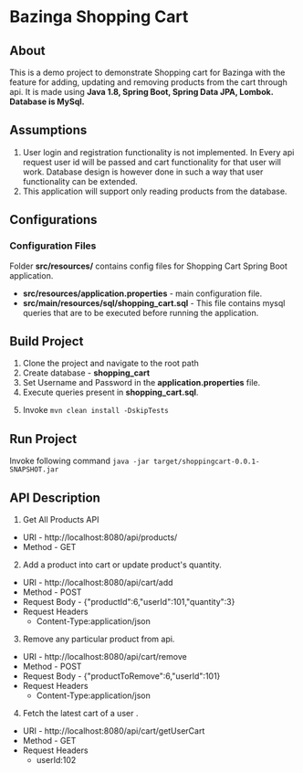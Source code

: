 # Bazinga Shopping Cart
## About
This is a demo project to demonstrate Shopping cart for Bazinga with the feature for adding, updating and removing products from the cart through api.
It is made using **Java 1.8, Spring Boot, Spring Data JPA, Lombok. Database is MySql.**

## Assumptions
1. User login and registration functionality is not implemented. In Every api request user id will be passed and cart functionality for that user will work. Database design is however done in such a way that user functionality can be extended.
2. This application will support only reading products from the database.

## Configurations
### Configuration Files
Folder **src/resources/** contains config files for Shopping Cart Spring Boot application.
- **src/resources/application.properties** - main configuration file. 
- **src/main/resources/sql/shopping_cart.sql** - This file contains mysql queries that are to be executed before running the application.

## Build Project
1. Clone the project and navigate to the root path
2. Create database - **shopping_cart**
3. Set Username and Password in the **application.properties** file.
4. Execute queries present in **shopping_cart.sql**.
5) Invoke `mvn clean install -DskipTests`

## Run Project
Invoke following command `java -jar target/shoppingcart-0.0.1-SNAPSHOT.jar`

## API Description
1. Get All Products API
  - URI - http://localhost:8080/api/products/
  - Method - GET
2. Add a product into cart or update product's quantity.
  - URI - http://localhost:8080/api/cart/add
  - Method - POST
  - Request Body - {"productId":6,"userId":101,"quantity":3}
  - Request Headers
    - Content-Type:application/json
3. Remove any particular product from api.
  - URI - http://localhost:8080/api/cart/remove
  - Method - POST
  - Request Body - {"productToRemove":6,"userId":101}
  - Request Headers
    - Content-Type:application/json
4. Fetch the latest cart of a user .
  - URI - http://localhost:8080/api/cart/getUserCart
  - Method - GET
  - Request Headers
    - userId:102
  

